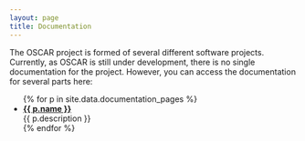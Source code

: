 ```yaml
---
layout: page
title: Documentation
---
```


The OSCAR project is formed of several different software projects. Currently, as
OSCAR is still under development, there is no single documentation for the project.
However, you can access the documentation for several parts here:

<ul>
{% for p in site.data.documentation_pages %}
  <li>
    <a href="{{ p.documentation_url }}">
    <strong>{{ p.name }}</strong>
    </a>
    <br/>
    {{ p.description }}
  </li>
{% endfor %}
</ul>
